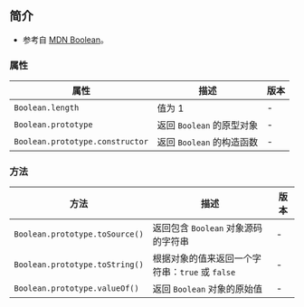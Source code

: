 ## 简介

+ 参考自 [MDN Boolean](https://developer.mozilla.org/zh-CN/docs/Web/JavaScript/Reference/Global_Objects/Boolean)。




### 属性

|属性|描述|版本|
|-|-|-|
|`Boolean.length`|值为 1|-|
|`Boolean.prototype`|返回 `Boolean` 的原型对象|-|
|`Boolean.prototype.constructor`|返回 `Boolean` 的构造函数|-|




### 方法

|方法|描述|版本|
|-|-|-|
|`Boolean.prototype.toSource()`|返回包含 `Boolean` 对象源码的字符串|-|
|`Boolean.prototype.toString()`|根据对象的值来返回一个字符串：`true` 或 `false`|-|
|`Boolean.prototype.valueOf()`|返回 `Boolean` 对象的原始值|-|


